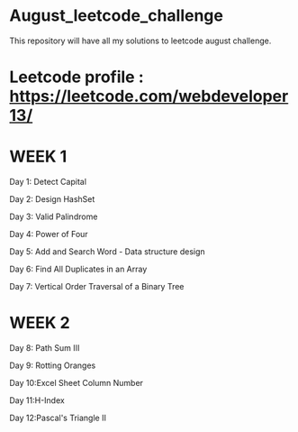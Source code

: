 # August_leetcode_challenge
This repository will have all my solutions to leetcode august challenge.

# Leetcode profile : https://leetcode.com/webdeveloper13/

# WEEK 1

Day 1: Detect Capital

Day 2: Design HashSet

Day 3: Valid Palindrome

Day 4: Power of Four

Day 5: Add and Search Word - Data structure design

Day 6: Find All Duplicates in an Array

Day 7: Vertical Order Traversal of a Binary Tree

# WEEK 2

Day 8: Path Sum III

Day 9: Rotting Oranges

Day 10:Excel Sheet Column Number

Day 11:H-Index

Day 12:Pascal's Triangle II







